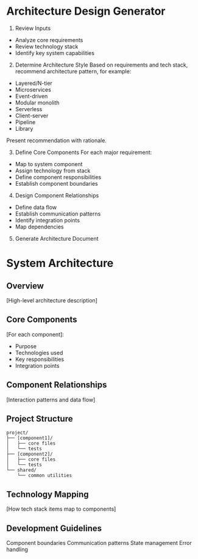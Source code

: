 # Architecture Design Generator

1. Review Inputs

- Analyze core requirements
- Review technology stack
- Identify key system capabilities

2. Determine Architecture Style
   Based on requirements and tech stack, recommend architecture pattern, for example:

- Layered/N-tier
- Microservices
- Event-driven
- Modular monolith
- Serverless
- Client-server
- Pipeline
- Library

Present recommendation with rationale.

3. Define Core Components
   For each major requirement:

- Map to system component
- Assign technology from stack
- Define component responsibilities
- Establish component boundaries

4. Design Component Relationships

- Define data flow
- Establish communication patterns
- Identify integration points
- Map dependencies

5. Generate Architecture Document

# System Architecture

## Overview

[High-level architecture description]

## Core Components

[For each component]:

- Purpose
- Technologies used
- Key responsibilities
- Integration points

## Component Relationships

[Interaction patterns and data flow]

## Project Structure

```plaintext
project/
├── [component1]/
│   ├── core files
│   └── tests
├── [component2]/
│   ├── core files
│   └── tests
└── shared/
    └── common utilities
```

## Technology Mapping

[How tech stack items map to components]

## Development Guidelines

Component boundaries
Communication patterns
State management
Error handling
